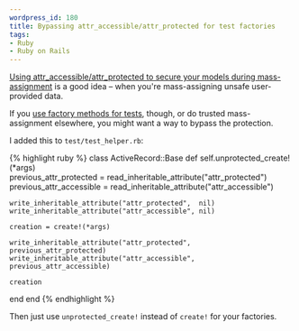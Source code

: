 ```yaml
--- 
wordpress_id: 180
title: Bypassing attr_accessible/attr_protected for test factories
tags: 
- Ruby
- Ruby on Rails
---
```

<a href="http://manuals.rubyonrails.com/read/chapter/47">Using attr_accessible/attr_protected to secure your models during mass-assignment</a> is a good idea – when you're mass-assigning unsafe user-provided data.

If you <a href="http://www.dcmanges.com/blog/38">use factory methods for tests</a>, though, or do trusted mass-assignment elsewhere, you might want a way to bypass the protection.

I added this to <code>test/test_helper.rb</code>:

{% highlight ruby %}
class ActiveRecord::Base
  def self.unprotected_create!(*args)    
    previous_attr_protected  = read_inheritable_attribute("attr_protected")
    previous_attr_accessible = read_inheritable_attribute("attr_accessible")

    write_inheritable_attribute("attr_protected",  nil)
    write_inheritable_attribute("attr_accessible", nil)

    creation = create!(*args)

    write_inheritable_attribute("attr_protected",  previous_attr_protected)
    write_inheritable_attribute("attr_accessible", previous_attr_accessible)

    creation
  end
end
{% endhighlight %}

Then just use <code>unprotected_create!</code> instead of <code>create!</code> for your factories.
